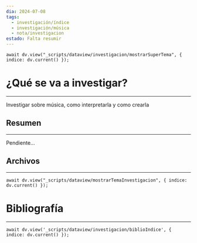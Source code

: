 ```yaml
---
dia: 2024-07-08
tags:
  - investigación/índice
  - investigación/música
  - nota/investigacion
estado: Falta resumir
---
```

```dataviewjs
await dv.view("_scripts/dataview/investigacion/mostrarSuperTema", { indice: dv.current() });
```
# ¿Qué se va a investigar?
---
Investigar sobre música, como interpretarla y como crearla

## Resumen
---
Pendiente...


## Archivos
---
```dataviewjs
await dv.view("_scripts/dataview/mostrarTemaInvestigacion", { indice: dv.current() });
```


# Bibliografía
---
```dataviewjs
await dv.view('_scripts/dataview/investigacion/biblioIndice', { indice: dv.current() });
```